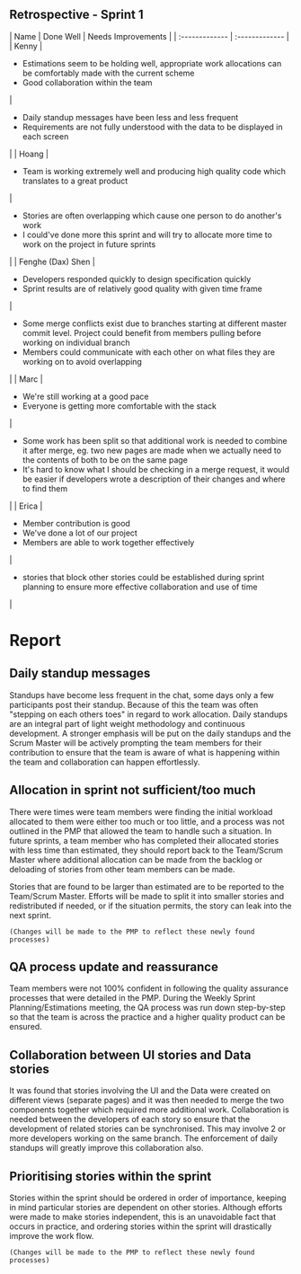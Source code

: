 Retrospective - Sprint 1
---
| Name | Done Well | Needs Improvements |
| :------------- | :------------- |
| Kenny | <ul><li>Estimations seem to be holding well, appropriate work allocations can be comfortably made with the current scheme</li><li>Good collaboration within the team</li></ul> | <ul><li>Daily standup messages have been less and less frequent</li><li>Requirements are not fully understood with the data to be displayed in each screen</li></ul> |
| Hoang | <ul><li>Team is working extremely well and producing high quality code which translates to a great product</li></ul> | <ul><li>Stories are often overlapping which cause one person to do another's work</li><li>I could've done more this sprint and will try to allocate more time to work on the project in future sprints</li></ul> |
| Fenghe (Dax) Shen | <ul><li>Developers responded quickly to design specification quickly</li><li>Sprint results are of relatively good quality with given time frame</li></ul> | <ul><li>Some merge conflicts exist due to branches starting at different master commit level. Project could benefit from members pulling before working on individual branch</li><li>Members could communicate with each other on what files they are working on to avoid overlapping</li></ul> |
| Marc | <ul><li>We're still working at a good pace</li><li>Everyone is getting more comfortable with the stack</li></ul> | <ul><li>Some work has been split so that additional work is needed to combine it after merge, eg. two new pages are made when we actually need to the contents of both to be on the same page</li><li>It's hard to know what I should be checking in a merge request, it would be easier if developers wrote a description of their changes and where to find them</li></ul> |
| Erica | <ul><li>Member contribution is good</li><li>We've done a lot of our project</li><li>Members are able to work together effectively</li></ul> | <ul><li>stories that block other stories could be established during sprint planning to ensure more effective collaboration and use of time</li></ul> |

# Report
## Daily standup messages
Standups have become less frequent in the chat, some days only a few participants post their standup. Because of this the team was often "stepping on each others toes" in regard to work allocation. Daily standups are an integral part of light weight methodology and continuous development. A stronger emphasis will be put on the daily standups and the Scrum Master will be actively prompting the team members for their contribution to ensure that the team is aware of what is happening within the team and collaboration can happen effortlessly.

## Allocation in sprint not sufficient/too much
There were times were team members were finding the initial workload allocated to them were either too much or too little, and a process was not outlined in the PMP that allowed the team to handle such a situation. In future sprints, a team member who has completed their allocated stories with less time than estimated, they should report back to the Team/Scrum Master where additional allocation can be made from the backlog or deloading of stories from other team members can be made.

Stories that are found to be larger than estimated are to be reported to the Team/Scrum Master. Efforts will be made to split it into smaller stories and redistributed if needed, or if the situation permits, the story can leak into the next sprint.

`(Changes will be made to the PMP to reflect these newly found processes)`

## QA process update and reassurance
Team members were not 100% confident in following the quality assurance processes that were detailed in the PMP. During the Weekly Sprint Planning/Estimations meeting, the QA process was run down step-by-step so that the team is across the practice and a higher quality product can be ensured.

## Collaboration between UI stories and Data stories
It was found that stories involving the UI and the Data were created on different views (separate pages) and it was then needed to merge the two components together which required more additional work. Collaboration is needed between the developers of each story so ensure that the development of related stories can be synchronised. This may involve 2 or more developers working on the same branch. The enforcement of daily standups will greatly improve this collaboration also.

## Prioritising stories within the sprint
Stories within the sprint should be ordered in order of importance, keeping in mind particular stories are dependent on other stories. Although efforts were made to make stories independent, this is an unavoidable fact that occurs in practice, and ordering stories within the sprint will drastically improve the work flow.

`(Changes will be made to the PMP to reflect these newly found processes)`
